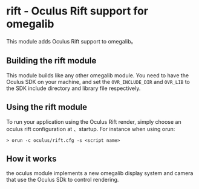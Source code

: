 # rift - Oculus Rift support for omegalib
This module adds Oculus Rift support to omegalib。

## Building the rift module
This module builds like any other omegalib module. You need to have the Oculus SDK on your machine,
and set the `OVR_INCLUDE_DIR` and `OVR_LIB` to the SDK include directory and library file respectively.

## Using the rift module
To run your application using the Oculus Rift render, simply choose an oculus rift configuration at 
、startup. For instance when using orun:
```
> orun -c oculus/rift.cfg -s <script name>
```	

## How it works
the oculus module implements a new omegalib display system and camera that use the Oculus SDk to control
rendering. 
